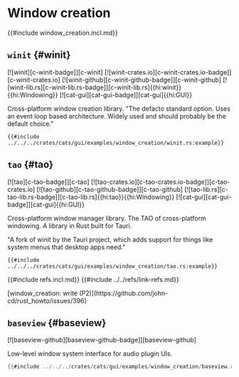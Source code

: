 # Window creation

{{#include window_creation.incl.md}}

## `winit` {#winit}

[![winit][c-winit-badge]][c-winit] [![winit-crates.io][c-winit-crates.io-badge]][c-winit-crates.io] [![winit-github][c-winit-github-badge]][c-winit-github] [![winit-lib.rs][c-winit-lib.rs-badge]][c-winit-lib.rs]{{hi:winit}}{{hi:Windowing}} [![cat-gui][cat-gui-badge]][cat-gui]{{hi:GUI}}

Cross-platform window creation library. "The defacto standard option. Uses an event loop based architecture. Widely used and should probably be the default choice."

```rust,editable
{{#include ../../../crates/cats/gui/examples/window_creation/winit.rs:example}}
```

## `tao` {#tao}

[![tao][c-tao-badge]][c-tao] [![tao-crates.io][c-tao-crates.io-badge]][c-tao-crates.io] [![tao-github][c-tao-github-badge]][c-tao-github] [![tao-lib.rs][c-tao-lib.rs-badge]][c-tao-lib.rs]{{hi:tao}}{{hi:Windowing}} [![cat-gui][cat-gui-badge]][cat-gui]{{hi:GUI}}

Cross-platform window manager library. The TAO of cross-platform windowing. A library in Rust built for Tauri.

"A fork of winit by the Tauri project, which adds support for things like system menus that desktop apps need."

```rust,editable
{{#include ../../../crates/cats/gui/examples/window_creation/tao.rs:example}}
```

{{#include refs.incl.md}}
{{#include ../../refs/link-refs.md}}

<div class="hidden">
[window_creation: write (P2)](https://github.com/john-cd/rust_howto/issues/396)

## `baseview` {#baseview}

[![baseview-github][baseview-github-badge]][baseview-github]

Low-level window system interface for audio plugin UIs.

```rust
{{#include ../../../crates/cats/gui/examples/window_creation/baseview.rs:example}}
```

</div>
